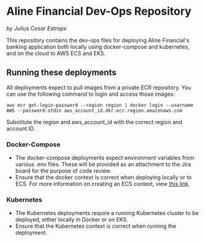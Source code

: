 # Aline Financial Dev-Ops Repository
*by Julius Cesar Estrope*

This repository contains the dev-ops files for deploying Aline Financial's banking application both locally using docker-compose and kubernetes, and on the cloud to AWS ECS and EKS.

## Running these deployments
All deployments expect to pull images from a private ECR repository. You can use the following command to login and access those images:
    
    aws ecr get-login-password --region region | docker login --username AWS --password-stdin aws_account_id.dkr.ecr.region.amazonaws.com
Substitute the region and aws_account_id with the correct region and account ID.

### Docker-Compose
- The docker-compose deployments expect environment variables from various .env files. These will be provided as an attachment to the Jira board for the purpose of code review.
- Ensure that the docker context is correct when deploying locally or to ECS. For more information on creating an ECS context, view [this link](https://docs.docker.com/cloud/ecs-integration/).

### Kubernetes
- The Kubernetes deployments require a running Kubernetes cluster to be deployed, either locally in Docker or on EKS.
- Ensure that the Kubernetes context is correct when running the deployment.
